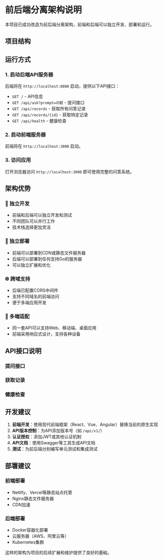 # 前后端分离架构说明

本项目已成功改造为前后端分离架构，前端和后端可以独立开发、部署和运行。

## 项目结构



## 运行方式

### 1. 启动后端API服务器



后端将在 `http://localhost:8080` 启动，提供以下API接口：

- `GET /` - API信息
- `GET /api/ask?prompt=问题` - 提问接口
- `GET /api/records` - 获取所有问答记录
- `GET /api/records/{id}` - 获取特定记录
- `GET /api/health` - 健康检查

### 2. 启动前端服务器



前端将在 `http://localhost:3000` 启动。

### 3. 访问应用

打开浏览器访问 `http://localhost:3000` 即可使用完整的问答系统。

## 架构优势

### 🔄 独立开发
- 前端和后端可以独立开发和测试
- 不同团队可以并行工作
- 技术栈选择更加灵活

### 🚀 独立部署
- 前端可以部署到CDN或静态文件服务器
- 后端可以部署到任何支持Go的服务器
- 可以独立扩展和优化

### 🌐 跨域支持
- 后端已配置CORS中间件
- 支持不同域名的前端访问
- 便于多端应用开发

### 📱 多端适配
- 同一套API可以支持Web、移动端、桌面应用
- 前端采用响应式设计，支持各种设备

## API接口说明

### 提问接口


### 获取记录


### 健康检查


## 开发建议

1. **前端开发**：使用现代前端框架（React、Vue、Angular）替换当前的原生实现
2. **API版本控制**：为API添加版本号（如 `/api/v1/`）
3. **认证授权**：添加JWT或其他认证机制
4. **API文档**：使用Swagger等工具生成API文档
5. **测试**：为前后端分别编写单元测试和集成测试

## 部署建议

### 前端部署
- Netlify、Vercel等静态站点托管
- Nginx静态文件服务器
- CDN加速

### 后端部署
- Docker容器化部署
- 云服务器（AWS、阿里云等）
- Kubernetes集群

这样的架构为项目的后续扩展和维护提供了良好的基础。